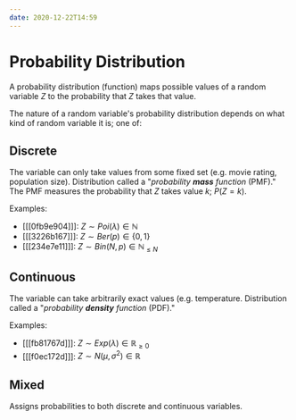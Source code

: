 ```yaml
---
date: 2020-12-22T14:59
---
```


# Probability Distribution

A probability distribution (function) maps possible values of a random variable
$Z$ to the probability that $Z$ takes that value.

The nature of a random variable's probability distribution depends on what kind
of random variable it is; one of:

## Discrete

The variable can only take values from some fixed set (e.g.  movie rating,
population size). Distribution called a "_probability **mass** function_
(PMF)." The PMF measures the probability that $Z$ takes value $k$; $P(Z=k)$.

Examples:

- [[[0fb9e904]]]: $Z \sim Poi(\lambda) \in \mathbb{N}$
- [[[3226b167]]]: $Z \sim Ber(p) \in \{0, 1\}$
- [[[234e7e11]]]: $Z \sim Bin(N, p) \in \mathbb{N}_{\leq N}$

## Continuous

The variable can take arbitrarily exact values (e.g.  temperature. Distribution
called a "_probability **density** function_ (PDF)."

Examples:

- [[[fb81767d]]]: $Z \sim Exp(\lambda) \in \mathbb{R}_{\geq 0}$
- [[[f0ec172d]]]: $Z \sim N(\mu, \sigma^2) \in \mathbb{R}$

## Mixed

Assigns probabilities to both discrete and continuous variables.
